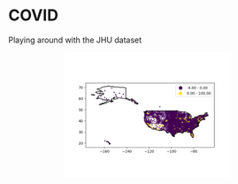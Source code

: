 COVID
=====

Playing around with the JHU dataset

<p align="center"> 
    <img 
        src="figure.png" 
        width="300"
    />
</p>
